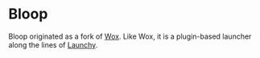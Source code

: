 Bloop
=========

Bloop originated as a fork of [Wox](http://www.getwox.com). Like Wox, it is a plugin-based launcher along the lines of [Launchy](http://www.launchy.net/).